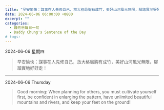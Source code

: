 ```yaml
---
title: "早安愉快：謀事在人先修自己，放大格局胸有成竹，美好山河風光無限，腳踏實地好好走！ <br> Good morning and a happy morning: When planning for others, you must cultivate yourself first, be confident in enlarging the pattern, have unlimited beautiful mountains and rivers, and keep your feet on the ground!"
date: 2024-06-06 06:00:00 +0800
excerpt: ""
categories:
  - 鍾老爸每日一句
  - Daddy Chung's Sentence of the Day
# tags:
---
```


2024-06-06 星期四

> 早安愉快：謀事在人先修自己，放大格局胸有成竹，美好山河風光無限，腳踏實地好好走！

---

2024-06-06 Thursday

> Good morning: When planning for others, you must cultivate yourself first, be confident in enlarging the pattern, have unlimited beautiful mountains and rivers, and keep your feet on the ground!
